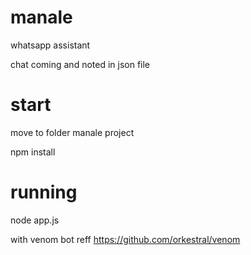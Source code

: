 # manale
whatsapp assistant

chat coming and noted in json file

# start

move to folder manale project

npm install

# running

node app.js


with venom bot reff https://github.com/orkestral/venom
